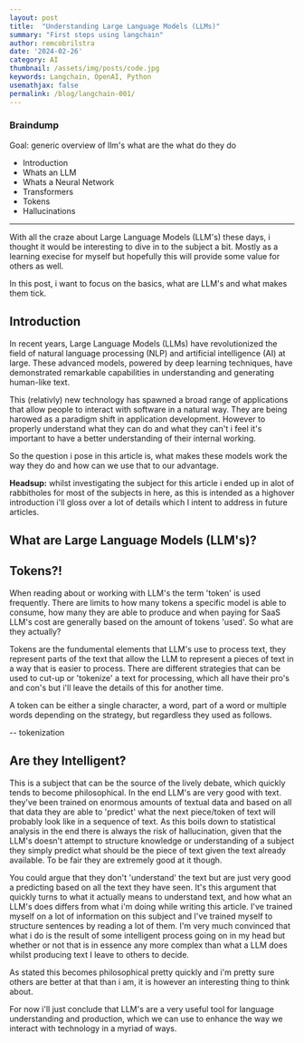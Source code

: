 ```yaml
---
layout: post
title:  "Understanding Large Language Models (LLMs)"
summary: "First steps using langchain"
author: remcobrilstra
date: '2024-02-26'
category: AI
thumbnail: /assets/img/posts/code.jpg
keywords: Langchain, OpenAI, Python
usemathjax: false
permalink: /blog/langchain-001/
---
```



### Braindump
Goal: generic overview of llm's what are the what do they do
 - Introduction
 - Whats an LLM
 - Whats a Neural Network
 - Transformers
 - Tokens
 - Hallucinations

 ---


With all the craze about Large Language Models (LLM's) these days, i thought it would be interesting to dive in to the subject a bit. Mostly as a learning execise for myself but hopefully this will provide some value for others as well.

In this post, i want to focus on the basics, what are LLM's and what makes them tick.


## Introduction
In recent years, Large Language Models (LLMs) have revolutionized the field of natural language processing (NLP) and artificial intelligence (AI) at large. These advanced models, powered by deep learning techniques, have demonstrated remarkable capabilities in understanding and generating human-like text.

This (relativly) new technology has spawned a broad range of applications that allow people to interact with software in a natural way. They are being harowed as a paradigm shift in application development. However to properly understand what they can do and what they can't i feel it's important to have a better understanding of their internal working.

So the question i pose in this article is, what makes these models work the way they do and how can we use that to our advantage.

**Headsup:** whilst investigating the subject for this article i ended up in alot of rabbitholes for most of the subjects in here, as this is intended as a highover introduction i'll gloss over a lot of details which I intent to address in future articles.

## What are Large Language Models (LLM's)?


## Tokens?!
When reading about or working with LLM's the term 'token' is used frequently. There are limits to how many tokens a specific model is able to consume, how many they are able to produce and when paying for SaaS LLM's cost are generally based on the amount of tokens 'used'. So what are they actually?

Tokens are the fundumental elements that LLM's use to process text, they represent parts of the text that allow the LLM to represent a pieces of text in a way that is easier to process.
There are different strategies that can be used to cut-up or 'tokenize' a text for processing, which all have their pro's and con's but i'll leave the details of this for another time.

A token can be either a single character, a word, part of a word or multiple words depending on the strategy, but regardless they used as follows.

-- tokenization



## Are they Intelligent?
This is a subject that can be the source of the lively debate, which quickly tends to become philosophical. 
In the end LLM's are very good with text. they've been trained on enormous amounts of textual data and based on all that data they are able to 'predict' what the next piece/token of text will probably look like in a sequence of text. 
As this boils down to statistical analysis in the end there is always the risk of hallucination, given that the LLM's doesn't attempt to structure knowledge or understanding of a subject they simply predict what should be the piece of text given the text already available. To be fair they are extremely good at it though.

You could argue that they don't 'understand' the text but are just very good a predicting based on all the text they have seen. 
It's this argument that quickly turns to what it actually means to understand text, and how what an LLM's does differs from what i'm doing while writing this article.
I've trained myself on a lot of information on this subject and I've trained myself to structure sentences by reading a lot of them. I'm very much convinced that what i do is the result of some intelligent process going on in my head but whether or not that is in essence any more complex than what a LLM does whilst producing text I leave to others to decide.

As stated this becomes philosophical pretty quickly and i'm pretty sure others are better at that than i am, it is however an interesting thing to think about.

For now i'll just conclude that LLM's are a very useful tool for language understanding and production, which we can use to enhance the way we interact with technology in a myriad of ways.